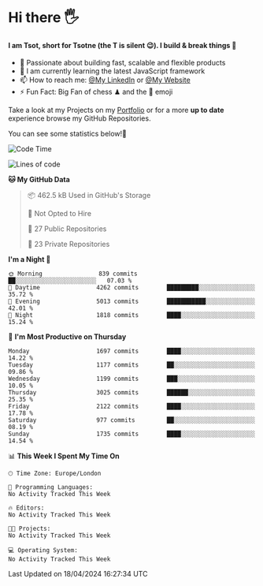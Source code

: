 # Hi there :raised_hand_with_fingers_splayed:
#### I am Tsot, short for Tsotne (the T is silent :wink:). I build & break things :space_invader:
- :telescope: Passionate about building fast, scalable and flexible products
- :seedling: I am currently learning the latest JavaScript framework 
- :mailbox: How to reach me: [@My LinkedIn](https://www.linkedin.com/in/tsotne-gvadzabia/) or [@My Website](https://tsotne.co.uk/contact)
- :zap: Fun Fact: Big Fan of chess ♟ and the 👾 emoji

Take a look at my Projects on my [Portfolio](https://tsotne.co.uk/) or for a more **up to date** experience browse my GitHub Repositories.

You can see some statistics below!:space_invader:
<!--START_SECTION:waka-->
![Code Time](http://img.shields.io/badge/Code%20Time-761%20hrs%202%20mins-blue)

![Lines of code](https://img.shields.io/badge/From%20Hello%20World%20I%27ve%20Written-5.6%20million%20lines%20of%20code-blue)

**🐱 My GitHub Data** 

> 📦 462.5 kB Used in GitHub's Storage 
 > 
> 🚫 Not Opted to Hire
 > 
> 📜 27 Public Repositories 
 > 
> 🔑 23 Private Repositories 
 > 
**I'm a Night 🦉** 

```text
🌞 Morning                839 commits         ██░░░░░░░░░░░░░░░░░░░░░░░   07.03 % 
🌆 Daytime                4262 commits        █████████░░░░░░░░░░░░░░░░   35.72 % 
🌃 Evening                5013 commits        ███████████░░░░░░░░░░░░░░   42.01 % 
🌙 Night                  1818 commits        ████░░░░░░░░░░░░░░░░░░░░░   15.24 % 
```
📅 **I'm Most Productive on Thursday** 

```text
Monday                   1697 commits        ████░░░░░░░░░░░░░░░░░░░░░   14.22 % 
Tuesday                  1177 commits        ██░░░░░░░░░░░░░░░░░░░░░░░   09.86 % 
Wednesday                1199 commits        ███░░░░░░░░░░░░░░░░░░░░░░   10.05 % 
Thursday                 3025 commits        ██████░░░░░░░░░░░░░░░░░░░   25.35 % 
Friday                   2122 commits        ████░░░░░░░░░░░░░░░░░░░░░   17.78 % 
Saturday                 977 commits         ██░░░░░░░░░░░░░░░░░░░░░░░   08.19 % 
Sunday                   1735 commits        ████░░░░░░░░░░░░░░░░░░░░░   14.54 % 
```


📊 **This Week I Spent My Time On** 

```text
🕑︎ Time Zone: Europe/London

💬 Programming Languages: 
No Activity Tracked This Week

🔥 Editors: 
No Activity Tracked This Week

🐱‍💻 Projects: 
No Activity Tracked This Week

💻 Operating System: 
No Activity Tracked This Week
```


 Last Updated on 18/04/2024 16:27:34 UTC
<!--END_SECTION:waka-->
